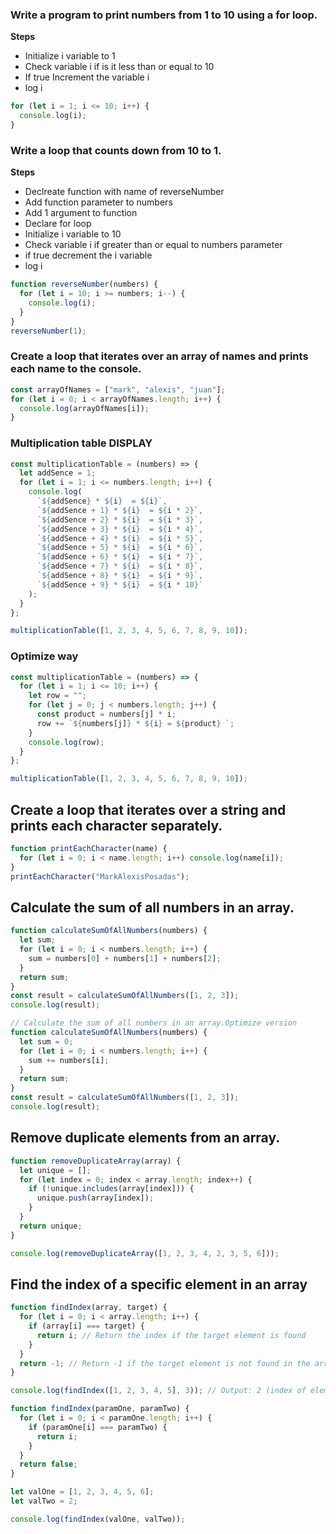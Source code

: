 ### Write a program to print numbers from 1 to 10 using a for loop.

**Steps**

- Initialize i variable to 1
- Check variable i if is it less than or equal to 10
- If true Increment the variable i
- log i

```js
for (let i = 1; i <= 10; i++) {
  console.log(i);
}
```

### Write a loop that counts down from 10 to 1.

**Steps**

- Declreate function with name of reverseNumber
- Add function parameter to numbers
- Add 1 argument to function
- Declare for loop
- Initialize i variable to 10
- Check variable i if greater than or equal to numbers parameter
- if true decrement the i variable
- log i

```js
function reverseNumber(numbers) {
  for (let i = 10; i >= numbers; i--) {
    console.log(i);
  }
}
reverseNumber(1);
```

### Create a loop that iterates over an array of names and prints each name to the console.

```js
const arrayOfNames = ["mark", "alexis", "juan"];
for (let i = 0; i < arrayOfNames.length; i++) {
  console.log(arrayOfNames[i]);
}
```

### Multiplication table DISPLAY

```js
const multiplicationTable = (numbers) => {
  let addSence = 1;
  for (let i = 1; i <= numbers.length; i++) {
    console.log(
      `${addSence} * ${i}  = ${i}`,
      `${addSence + 1} * ${i}  = ${i * 2}`,
      `${addSence + 2} * ${i}  = ${i * 3}`,
      `${addSence + 3} * ${i}  = ${i * 4}`,
      `${addSence + 4} * ${i}  = ${i * 5}`,
      `${addSence + 5} * ${i}  = ${i * 6}`,
      `${addSence + 6} * ${i}  = ${i * 7}`,
      `${addSence + 7} * ${i}  = ${i * 8}`,
      `${addSence + 8} * ${i}  = ${i * 9}`,
      `${addSence + 9} * ${i}  = ${i * 10}`
    );
  }
};

multiplicationTable([1, 2, 3, 4, 5, 6, 7, 8, 9, 10]);
```

### Optimize way

```js
const multiplicationTable = (numbers) => {
  for (let i = 1; i <= 10; i++) {
    let row = "";
    for (let j = 0; j < numbers.length; j++) {
      const product = numbers[j] * i;
      row += `${numbers[j]} * ${i} = ${product} `;
    }
    console.log(row);
  }
};

multiplicationTable([1, 2, 3, 4, 5, 6, 7, 8, 9, 10]);
```

## Create a loop that iterates over a string and prints each character separately.

```js
function printEachCharacter(name) {
  for (let i = 0; i < name.length; i++) console.log(name[i]);
}
printEachCharacter("MarkAlexisPosadas");
```

## Calculate the sum of all numbers in an array.

```js
function calculateSumOfAllNumbers(numbers) {
  let sum;
  for (let i = 0; i < numbers.length; i++) {
    sum = numbers[0] + numbers[1] + numbers[2];
  }
  return sum;
}
const result = calculateSumOfAllNumbers([1, 2, 3]);
console.log(result);

// Calculate the sum of all numbers in an array.Optimize version
function calculateSumOfAllNumbers(numbers) {
  let sum = 0;
  for (let i = 0; i < numbers.length; i++) {
    sum += numbers[i];
  }
  return sum;
}
const result = calculateSumOfAllNumbers([1, 2, 3]);
console.log(result);
```

## Remove duplicate elements from an array.

```js
function removeDuplicateArray(array) {
  let unique = [];
  for (let index = 0; index < array.length; index++) {
    if (!unique.includes(array[index])) {
      unique.push(array[index]);
    }
  }
  return unique;
}

console.log(removeDuplicateArray([1, 2, 3, 4, 2, 3, 5, 6]));
```

## Find the index of a specific element in an array

```js
function findIndex(array, target) {
  for (let i = 0; i < array.length; i++) {
    if (array[i] === target) {
      return i; // Return the index if the target element is found
    }
  }
  return -1; // Return -1 if the target element is not found in the array
}

console.log(findIndex([1, 2, 3, 4, 5], 3)); // Output: 2 (index of element 3 in the array)

function findIndex(paramOne, paramTwo) {
  for (let i = 0; i < paramOne.length; i++) {
    if (paramOne[i] === paramTwo) {
      return i;
    }
  }
  return false;
}

let valOne = [1, 2, 3, 4, 5, 6];
let valTwo = 2;

console.log(findIndex(valOne, valTwo));
```
